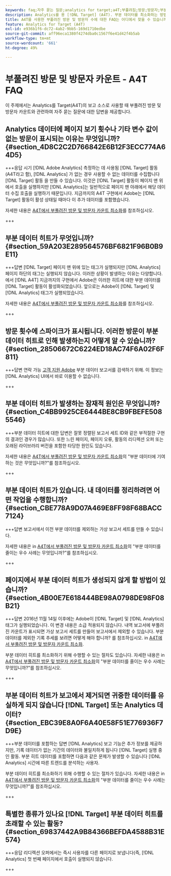 ```yaml
---
keywords: faq;자주 묻는 질문;analytics for target;a4T;부풀려짐;방문;방문자;부분 히트;고립됨;고아;partial-hit
description: Analytics를 용 [!DNL Target] (A4T). 부분 데이터를 최소화하는 방법을 알아봅니다.
title: A4T를 사용한 부풀려진 방문 및 방문자 수에 대한 FAQ는 어디에서 찾을 수 있습니까?
feature: Analytics for Target (A4T)
exl-id: e936b1f6-dc72-4ab2-9bb5-169d1710edbe
source-git-commit: aff96eca1380f4274dba0c1567f6e41d42f4b5ab
workflow-type: tm+mt
source-wordcount: '661'
ht-degree: 49%

---
```


# 부풀려진 방문 및 방문자 카운트 - A4T FAQ

이 주제에서는 Analytics를 Target(A4T)의 보고 소스로 사용할 때 부풀려진 방문 및 방문자 카운트와 관련하여 자주 묻는 질문에 대한 답변을 제공합니다.

## Analytics 데이터에 페이지 보기 횟수나 기타 변수 값이 없는 방문이 표시되는 이유는 무엇입니까? {#section_4D8C2C2D766842E6B12F3ECC774A64D5}

+++응답 시기 [!DNL Adobe Analytics] 측정하는 데 사용됨 [!DNL Target] 활동(A4T라고 함), [!DNL Analytics] 가 없는 경우 사용할 수 없는 데이터를 수집합니다 [!DNL Target] 활동 을 만들 수 있습니다. 이것은 [!DNL Target] 활동이 페이지 맨 위에서 호출을 실행하지만 [!DNL Analytics]는 일반적으로 페이지 맨 아래에서 해당 데이터 수집 호출을 실행하기 때문입니다. 지금까지의 A4T 구현에서 Adobe는 [!DNL Target] 활동이 활성 상태일 때마다 이 추가 데이터를 포함했습니다.

자세한 내용은 [A4T에서 부풀려진 방문 및 방문자 카운트 최소화](/help/main/c-integrating-target-with-mac/a4t/c-a4t-troubleshooting/minimizing-inflated-visit-and-visitor-counts-a4t.md#concept_A515C2DE126E44B6AD97754C2C6D5235)를 참조하십시오.

+++

## 부분 데이터 히트가 무엇입니까? {#section_59A203E289564576BF6821F96B0B9E11}

+++답변 [!DNL Target] 페이지 맨 위에 있는 태그가 실행되지만 [!DNL Analytics] 페이지 하단의 태그는 실행되지 않습니다. 이러한 상황이 발생하는 이유는 다양합니다. 에서 [!DNL A4T] 지금까지의 구현에서 Adobe은 이러한 히트에 대한 부분 데이터를 [!DNL Target] 활동이 활성화되었습니다. 앞으로는 Adobe이 [!DNL Target] 및 [!DNL Analytics] 태그가 실행되었습니다.

자세한 내용은 [A4T에서 부풀려진 방문 및 방문자 카운트 최소화](/help/main/c-integrating-target-with-mac/a4t/c-a4t-troubleshooting/minimizing-inflated-visit-and-visitor-counts-a4t.md#concept_A515C2DE126E44B6AD97754C2C6D5235)를 참조하십시오.

+++

## 방문 횟수에 스파이크가 표시됩니다. 이러한 방문이 부분 데이터 히트로 인해 발생하는지 어떻게 알 수 있습니까? {#section_28506672C6224ED18AC74F6A02F6F811}

+++답변 연락 가능 [고객 지원 Adobe](/help/main/cmp-resources-and-contact-information.md#reference_ACA3391A00EF467B87930A450050077C) 부분 데이터 보고서를 검색하기 위해. 이 정보는 [!DNL Analytics] UI에서 바로 이용할 수 없습니다.

+++

## 부분 데이터 히트가 발생하는 잠재적 원인은 무엇입니까? {#section_C4BB9925CE6444BE8CB9FBEFE5085546}

+++부분 데이터 히트에 대한 답변은 잘못 정렬된 보고서 세트 ID와 같은 부적절한 구현의 결과인 경우가 많습니다. 또한 느린 페이지, 페이지 오류, 활동의 리디렉션 오퍼 또는 오래된 라이브러리 버전을 포함한 타당한 원인도 있습니다.

자세한 내용은 [A4T에서 부풀려진 방문 및 방문자 카운트 최소화](/help/main/c-integrating-target-with-mac/a4t/c-a4t-troubleshooting/minimizing-inflated-visit-and-visitor-counts-a4t.md#concept_A515C2DE126E44B6AD97754C2C6D5235)의 &quot;부분 데이터에 기여하는 것은 무엇입니까?&quot;를 참조하십시오.

+++

## 부분 데이터 히트가 있습니다. 내 데이터를 정리하려면 어떤 작업을 수행합니까? {#section_CBE778A9D07A469E8FF98F68BACC7124}

+++답변 보고서에서 이전 부분 데이터를 제외하는 가상 보고서 세트를 만들 수 있습니다.

자세한 내용은 in [A4T에서 부풀려진 방문 및 방문자 카운트 최소화](/help/main/c-integrating-target-with-mac/a4t/c-a4t-troubleshooting/minimizing-inflated-visit-and-visitor-counts-a4t.md#concept_A515C2DE126E44B6AD97754C2C6D5235)의 &quot;부분 데이터를 줄이는 우수 사례는 무엇입니까?&quot;를 참조하십시오.

+++

## 페이지에서 부분 데이터 히트가 생성되지 않게 할 방법이 있습니까? {#section_4B00E7E618444BE98A0798DE98F08B21}

+++답변 2016년 11월 14일 이후에는 Adobe이 [!DNL Target] 및 [!DNL Analytics] 태그가 실행되었습니다. 이 변경 내용은 소급 적용되지 않습니다. 내역 보고서에 부풀려진 카운트가 표시되면 가상 보고서 세트를 만들어 보고서에서 제외할 수 있습니다. 부분 데이터를 제외한 기록 추세를 보려면 어떻게 해야 합니까? 를 참조하십시오. in [A4T에서 부풀려진 방문 및 방문자 카운트 최소화](/help/main/c-integrating-target-with-mac/a4t/c-a4t-troubleshooting/minimizing-inflated-visit-and-visitor-counts-a4t.md#concept_A515C2DE126E44B6AD97754C2C6D5235).

부분 데이터 히트를 최소화하기 위해 수행할 수 있는 절차도 있습니다. 자세한 내용은 in [A4T에서 부풀려진 방문 및 방문자 카운트 최소화](/help/main/c-integrating-target-with-mac/a4t/c-a4t-troubleshooting/minimizing-inflated-visit-and-visitor-counts-a4t.md#concept_A515C2DE126E44B6AD97754C2C6D5235)의 &quot;부분 데이터를 줄이는 우수 사례는 무엇입니까?&quot;를 참조하십시오.

+++

## 부분 데이터 히트가 보고에서 제거되면 귀중한 데이터를 유실하게 되지 않습니다 [!DNL Target] 또는 Analytics 데이터? {#section_EBC39E8A0F6A40E58F51E776936F7D9E}

+++부분 데이터를 포함하는 답변 [!DNL Analytics] 보고 기능은 추가 정보를 제공하지만, 기록 데이터가 없는 기간의 데이터와 불일치하게 됩니다 [!DNL Target] 실행 중인 활동. 부분 히트 데이터를 포함하면 다음과 같은 문제가 발생할 수 있습니다 [!DNL Analytics] 시간에 따른 트렌드를 분석하는 사용자.

부분 데이터 히트를 최소화하기 위해 수행할 수 있는 절차가 있습니다. 자세한 내용은 in [A4T에서 부풀려진 방문 및 방문자 카운트 최소화](/help/main/c-integrating-target-with-mac/a4t/c-a4t-troubleshooting/minimizing-inflated-visit-and-visitor-counts-a4t.md#concept_A515C2DE126E44B6AD97754C2C6D5235)의 &quot;부분 데이터를 줄이는 우수 사례는 무엇입니까?&quot;를 참조하십시오.

+++

## 특별한 종류가 있나요 [!DNL Target] 부분 데이터 히트를 초래할 수 있는 활동? {#section_69837442A9B84366BEFDA4588B31E574}

+++응답 리디렉션 오퍼에서는 즉시 사용자를 다른 페이지로 보냅니다(즉, [!DNL Analytics] 첫 번째 페이지에서 호출이 실행되지 않습니다.

+++